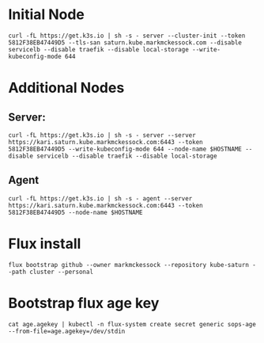 # Initial Node
`curl -fL https://get.k3s.io | sh -s - server --cluster-init --token 5812F38EB47449D5 --tls-san saturn.kube.markmckessock.com --disable servicelb --disable traefik --disable local-storage --write-kubeconfig-mode 644`
# Additional Nodes
## Server:
`curl -fL https://get.k3s.io | sh -s - server --server https://kari.saturn.kube.markmckessock.com:6443 --token 5812F38EB47449D5 --write-kubeconfig-mode 644 --node-name $HOSTNAME --disable servicelb --disable traefik --disable local-storage`
## Agent
`curl -fL https://get.k3s.io | sh -s - agent --server https://kari.saturn.kube.markmckessock.com:6443 --token 5812F38EB47449D5 --node-name $HOSTNAME`

# Flux install
`flux bootstrap github --owner markmckessock --repository kube-saturn --path cluster --personal`
# Bootstrap flux age key
`cat age.agekey | kubectl -n flux-system create secret generic sops-age --from-file=age.agekey=/dev/stdin`